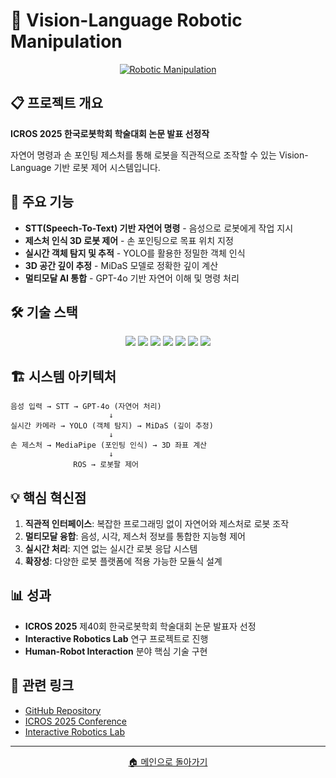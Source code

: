 # 🦾 Vision-Language Robotic Manipulation

<div align="center">
  <a href="https://github.com/Zinki06/Vision-Language-Model-based-AI-for-Interactive-Universal-Robotic-Manipulation">
    <img src="https://github-readme-stats.vercel.app/api/pin/?username=Zinki06&repo=Vision-Language-Model-based-AI-for-Interactive-Universal-Robotic-Manipulation&theme=tokyonight&hide_border=true&bg_color=0D1117" alt="Robotic Manipulation"/>
  </a>
</div>

## 📋 프로젝트 개요

**ICROS 2025 한국로봇학회 학술대회 논문 발표 선정작**

자연어 명령과 손 포인팅 제스처를 통해 로봇을 직관적으로 조작할 수 있는 Vision-Language 기반 로봇 제어 시스템입니다.

## 🎯 주요 기능

- **STT(Speech-To-Text) 기반 자연어 명령** - 음성으로 로봇에게 작업 지시
- **제스처 인식 3D 로봇 제어** - 손 포인팅으로 목표 위치 지정
- **실시간 객체 탐지 및 추적** - YOLO를 활용한 정밀한 객체 인식
- **3D 공간 깊이 추정** - MiDaS 모델로 정확한 깊이 계산
- **멀티모달 AI 통합** - GPT-4o 기반 자연어 이해 및 명령 처리

## 🛠️ 기술 스택

<p align="center">
  <img src="https://img.shields.io/badge/ROS-22314E?style=for-the-badge&logo=ros&logoColor=white"/>
  <img src="https://img.shields.io/badge/YOLO-00FFFF?style=for-the-badge&logo=yolo&logoColor=black"/>
  <img src="https://img.shields.io/badge/MiDaS-FF6B6B?style=for-the-badge"/>
  <img src="https://img.shields.io/badge/GPT--4o-412991?style=for-the-badge&logo=openai&logoColor=white"/>
  <img src="https://img.shields.io/badge/MediaPipe-0097FF?style=for-the-badge"/>
  <img src="https://img.shields.io/badge/Python-3776AB?style=for-the-badge&logo=python&logoColor=white"/>
  <img src="https://img.shields.io/badge/OpenCV-5C3EE8?style=for-the-badge&logo=opencv&logoColor=white"/>
</p>

## 🏗️ 시스템 아키텍처

```
음성 입력 → STT → GPT-4o (자연어 처리)
                      ↓
실시간 카메라 → YOLO (객체 탐지) → MiDaS (깊이 추정)
                      ↓
손 제스처 → MediaPipe (포인팅 인식) → 3D 좌표 계산
                      ↓
              ROS → 로봇팔 제어
```

## 💡 핵심 혁신점

1. **직관적 인터페이스**: 복잡한 프로그래밍 없이 자연어와 제스처로 로봇 조작
2. **멀티모달 융합**: 음성, 시각, 제스처 정보를 통합한 지능형 제어
3. **실시간 처리**: 지연 없는 실시간 로봇 응답 시스템
4. **확장성**: 다양한 로봇 플랫폼에 적용 가능한 모듈식 설계

## 📊 성과

- **ICROS 2025** 제40회 한국로봇학회 학술대회 논문 발표자 선정
- **Interactive Robotics Lab** 연구 프로젝트로 진행
- **Human-Robot Interaction** 분야 핵심 기술 구현

## 🔗 관련 링크

- [GitHub Repository](https://github.com/Zinki06/Vision-Language-Model-based-AI-for-Interactive-Universal-Robotic-Manipulation)
- [ICROS 2025 Conference](http://icros.org/)
- [Interactive Robotics Lab](https://sites.google.com/view/interactive-robotics-lab)

---

<div align="center">
  <a href="../README.md">🏠 메인으로 돌아가기</a>
</div> 
